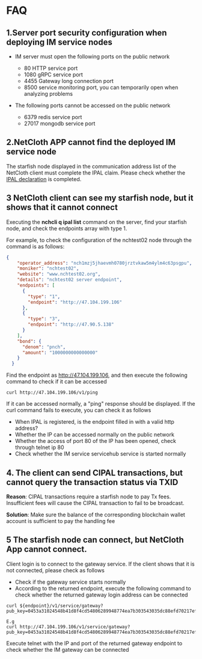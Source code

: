 # FAQ
## 1.Server port security configuration when deploying IM service nodes
* IM server must open the following ports on the public network
  * 80 HTTP service port
  * 1080 gRPC service port
  * 4455 Gateway long connection port
  * 8500 service monitoring port, you can temporarily open when analyzing problems

* The following ports cannot be accessed on the public network
  * 6379 redis service port
  * 27017 mongodb service port

## 2.NetCloth APP cannot find the deployed IM service node
The starfish node displayed in the communication address list of the NetCloth client must complete the IPAL claim. Please check whether the [IPAL declaration](../advanced/ipal.md) is completed.

## 3 NetCloth client can see my starfish node, but it shows that it cannot connect
Executing the **nchcli q ipal list** command on the server, find your starfish node, and check the endpoints array with type 1.

For example, to check the configuration of the nchtest02 node through the command is as follows:
```json
{
    "operator_address": "nch1mzj5jhaevmh0780jrztvkaw5m4ylm4c63psgpu",
    "moniker": "nchtest02",
    "website": "www.nchtest02.org",
    "details": "nchtest02 server endpoint",
    "endpoints": [
      {
        "type": "1",
        "endpoint": "http://47.104.199.106"
      },
      {
        "type": "3",
        "endpoint": "http://47.90.5.138"
      }
    ],
    "bond": {
      "denom": "pnch",
      "amount": "1000000000000000"
    }
  }
```

Find the endpoint as http://47.104.199.106, and then execute the following command to check if it can be accessed
```
curl http://47.104.199.106/v1/ping
```

If it can be accessed normally, a "ping" response should be displayed. If the curl command fails to execute, you can check it as follows
* When IPAL is registered, is the endpoint filled in with a valid http address?
* Whether the IP can be accessed normally on the public network
* Whether the access of port 80 of the IP has been opened, check through telnet ip 80
* Check whether the IM service servicehub service is started normally

## 4. The client can send CIPAL transactions, but cannot query the transaction status via TXID  
   
**Reason**: CIPAL transactions require a starfish node to pay Tx fees. Insufficient fees will cause the CIPAL transaction to fail to be broadcast.

**Solution**: Make sure the balance of the corresponding blockchain wallet account is sufficient to pay the handling fee

## 5 The starfish node can connect, but NetCloth App cannot connect.

Client login is to connect to the gateway service. If the client shows that it is not connected, please check as follows

* Check if the gateway service starts normally
* According to the returned endpoint, execute the following command to check whether the returned gateway login address can be connected

```
curl ${endpoint}/v1/service/gateway?pub_key=0453a31024548b41d8f4cd54806289948774ea7b303543035dc88efd70217efed243609e8883b4acd75fe68a22e6a322c71275a6a35173538a60896d10a1d0ae80

E.g
curl http://47.104.199.106/v1/service/gateway?pub_key=0453a31024548b41d8f4cd54806289948774ea7b303543035dc88efd70217efed243609e8883b4acd75fe68a22e6a322c71275a6a35173538a60896d10a1d0ae80
```

Execute telnet with the IP and port of the returned gateway endpoint to check whether the IM gateway can be connected

